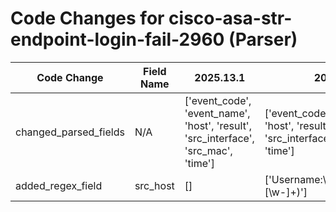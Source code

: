 # Code Changes for cisco-asa-str-endpoint-login-fail-2960 (Parser)

| Code Change | Field Name | 2025.13.1 | 2025.14.1 |
|-------------|------------|-----------|------------|
| changed_parsed_fields | N/A | ['event_code', 'event_name', 'host', 'result', 'src_interface', 'src_mac', 'time'] | ['event_code', 'event_name', 'host', 'result', 'src_host', 'src_interface', 'src_mac', 'time'] |
| added_regex_field | src_host | [] | ['Username:\s*host\/({src_host}[\w\-]+)'] |